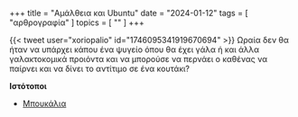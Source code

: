 +++
title = "Αμάλθεια και Ubuntu"
date = "2024-01-12"
tags = [ "αρθρογραφία" ]
topics = [ "" ]
+++

{{< tweet  user="xoriopalio" id="1746095341919670694" >}}
Ωραία δεν θα ήταν να υπάρχει κάπου ένα ψυγείο όπου θα έχει γάλα ή και άλλα γαλακτοκομικά προιόντα και να μπορούσε να περνάει ο καθένας να παίρνει και να δίνει το αντίτιμο σε ένα κουτάκι?

**Ιστότοποι**

-   [Μπουκάλια](https://www.amglass.gr/product/%ce%bc%cf%80%ce%bf%cf%85%ce%ba%ce%ac%ce%bb%ce%b9%ce%b1-%ce%b5%ce%bc%cf%86%ce%b9%ce%ac%ce%bb%cf%89%cf%83%ce%b7%cf%82-%ce%b3%cf%85%ce%ac%ce%bb%ce%b9%ce%bd%ce%b1/%ce%bc%cf%80%ce%bf%cf%85%ce%ba%ce%ac%ce%bb%ce%b9%ce%b1-%ce%bd%ce%b5%cf%81%ce%bf%cf%8d/%ce%bc%cf%80%ce%bf%cf%85%ce%ba%ce%ac%ce%bb%ce%b9-latte-500-ml-t-o-43/)
